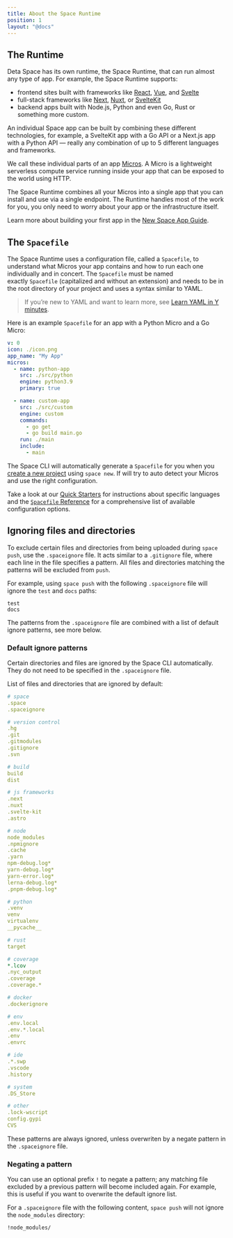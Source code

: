 ```yaml
---
title: About the Space Runtime
position: 1
layout: "@docs"
---
```


## The Runtime

Deta Space has its own runtime, the Space Runtime, that can run almost any type of app. For example, the Space Runtime supports:

- frontend sites built with frameworks like [React](https://react.dev/), [Vue](https://vuejs.org/), and [Svelte](https://svelte.dev/)
- full-stack frameworks like [Next](https://nextjs.org/), [Nuxt](https://nuxtjs.org/), or [SvelteKit](https://kit.svelte.dev/)
- backend apps built with Node.js, Python and even Go, Rust or something more custom.

An individual Space app can be built by combining these different technologies, for example, a SvelteKit app with a Go API or a Next.js app with a Python API — really any combination of up to 5 different languages and frameworks. 

We call these individual parts of an app [Micros](/docs/en/build/fundamentals/the-space-runtime/micros). A Micro is a lightweight serverless compute service running inside your app that can be exposed to the world using HTTP.  

The Space Runtime combines all your Micros into a single app that you can install and use via a single endpoint. The Runtime handles most of the work for you, you only need to worry about your app or the infrastructure itself.

Learn more about building your first app in the [New Space App Guide](/docs/en/build/new-apps).

## The `Spacefile`

The Space Runtime uses a configuration file, called a `Spacefile`, to understand what Micros your app contains and how to run each one individually and in concert. The `Spacefile` must be named exactly `Spacefile` (capitalized and without an extension) and needs to be in the root directory of your project and uses a syntax similar to YAML. 

> If you’re new to YAML and want to learn more, see [Learn YAML in Y minutes](https://learnxinyminutes.com/docs/yaml/). 

Here is an example `Spacefile` for an app with a Python Micro and a Go Micro:

```yaml
v: 0
icon: ./icon.png
app_name: "My App"
micros:
  - name: python-app
    src: ./src/python
    engine: python3.9
    primary: true

  - name: custom-app
    src: ./src/custom
    engine: custom
    commands:
      - go get
      - go build main.go
    run: ./main
    include:
      - main
```

The Space CLI will automatically generate a `Spacefile` for you when you [create a new project](/docs/en/build/fundamentals/development/projects#creating-a-project) using `space new`. If will try to auto detect your Micros and use the right configuration. 


Take a look at our [Quick Starters](/docs/en/build/quick-starts/) for instructions about specific languages and the [`Spacefile` Reference](/docs/en/build/reference/spacefile) for a comprehensive list of available configuration options.

## Ignoring files and directories

To exclude certain files and directories from being uploaded during `space push`, use the `.spaceignore` file. It acts similar to a `.gitignore` file, where each line in the file specifies a pattern. All files and directories matching the patterns will be excluded from `push`.

For example, using `space push` with the following `.spaceignore` file will ignore the `test` and `docs` paths:

```
test
docs
```

The patterns from the `.spaceignore` file are combined with a list of default ignore patterns, see more below.

### Default ignore patterns

Certain directories and files are ignored by the Space CLI automatically. They do not need to be specified in the `.spaceignore` file.

List of files and directories that are ignored by default:

  ```yaml
  # space
  .space
  .spaceignore
  
  # version control
  .hg
  .git
  .gitmodules
  .gitignore
  .svn
  
  # build
  build
  dist
  
  # js frameworks
  .next
  .nuxt
  .svelte-kit
  .astro
  
  # node
  node_modules
  .npmignore
  .cache
  .yarn
  npm-debug.log*
  yarn-debug.log*
  yarn-error.log*
  lerna-debug.log*
  .pnpm-debug.log*
  
  # python
  .venv
  venv
  virtualenv
  __pycache__
  
  # rust
  target
  
  # coverage
  *.lcov
  .nyc_output
  .coverage
  .coverage.*
  
  # docker
  .dockerignore
  
  # env
  .env.local
  .env.*.local
  .env
  .envrc
  
  # ide
  .*.swp
  .vscode
  .history
  
  # system
  .DS_Store
  
  # other
  .lock-wscript
  config.gypi
  CVS
  ```
    

These patterns are always ignored, unless overwriten by a negate pattern in the `.spaceignore` file.

### Negating a pattern

You can use an optional prefix `!` to negate a pattern; any matching file excluded by a previous pattern will become included again. For example, this is useful if you want to overwrite the default ignore list.

For a `.spaceignore` file with the following content, `space push` will not ignore the `node_modules` directory:

```
!node_modules/
```